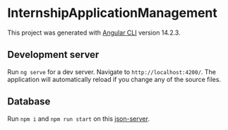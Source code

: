 # InternshipApplicationManagement

This project was generated with [Angular CLI](https://github.com/angular/angular-cli) version 14.2.3.

## Development server

Run `ng serve` for a dev server. Navigate to `http://localhost:4200/`. The application will automatically reload if you change any of the source files.

## Database

Run `npm i` and `npm run start` on this [json-server](https://github.com/romainfrezier/Internship_Application_Management_db).
